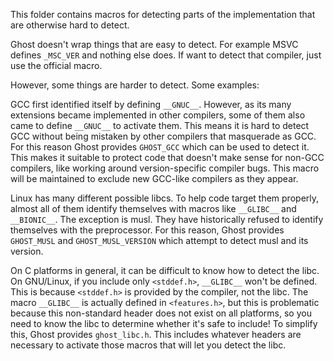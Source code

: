 This folder contains macros for detecting parts of the implementation that are otherwise hard to detect.

Ghost doesn't wrap things that are easy to detect. For example MSVC defines `_MSC_VER` and nothing else does. If want to detect that compiler, just use the official macro.

However, some things are harder to detect. Some examples:

GCC first identified itself by defining `__GNUC__`. However, as its many extensions became implemented in other compilers, some of them also came to define `__GNUC__` to activate them. This means it is hard to detect GCC without being mistaken by other compilers that masquerade as GCC. For this reason Ghost provides `GHOST_GCC` which can be used to detect it. This makes it suitable to protect code that doesn't make sense for non-GCC compilers, like working around version-specific compiler bugs. This macro will be maintained to exclude new GCC-like compilers as they appear.

Linux has many different possible libcs. To help code target them properly, almost all of them identify themselves with macros like `__GLIBC__` and `__BIONIC__`. The exception is musl. They have historically refused to identify themselves with the preprocessor. For this reason, Ghost provides `GHOST_MUSL` and `GHOST_MUSL_VERSION` which attempt to detect musl and its version.

On C platforms in general, it can be difficult to know how to detect the libc. On GNU/Linux, if you include only `<stddef.h>`, `__GLIBC__` won't be defined. This is because `<stddef.h>` is provided by the compiler, not the libc. The macro `__GLIBC__` is actually defined in `<features.h>`, but this is problematic because this non-standard header does not exist on all platforms, so you need to know the libc to determine whether it's safe to include! To simplify this, Ghost provides `ghost_libc.h`. This includes whatever headers are necessary to activate those macros that will let you detect the libc.

